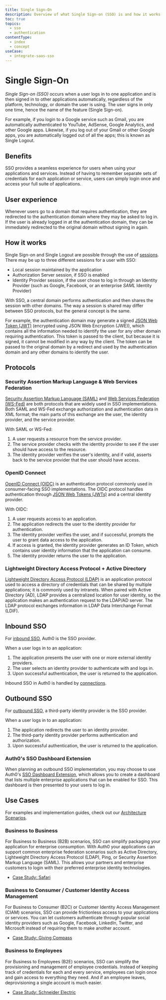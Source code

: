 ```yaml
---
title: Single Sign-On
description: Overview of what Single Sign-on (SSO) is and how it works.
toc: true
topics:
  - sso
  - authentication
contentType:
  - index
  - concept
useCase:
  - integrate-saas-sso
---
```


# Single Sign-On

<dfn data-key="single-sign-on">Single Sign-on (SSO)</dfn> occurs when a user logs in to one application and is then signed in to other applications automatically, regardless of the platform, technology, or domain the user is using. The user signs in only one time, hence the name of the feature (Single Sign-on).

For example, if you login to a Google service such as Gmail, you are automatically authenticated to YouTube, AdSense, Google Analytics, and other Google apps. Likewise, if you log out of your Gmail or other Google apps, you are automatically logged out of all the apps; this is known as Single Logout.

## Benefits

SSO provides a seamless experience for users when using your applications and services. Instead of having to remember separate sets of credentials for each application or service, users can simply login once and access your full suite of applications.

## User experience

Whenever users go to a domain that requires authentication, they are redirected to the authentication domain where they may be asked to log in. If the user is already logged in at the authentication domain, they can be immediately redirected to the original domain without signing in again.

## How it works

Single Sign-on and Single Logout are possible through the use of [sessions](/sessions). There may be up to three different sessions for a user with SSO:

* Local session maintained by the application
* Authorization Server session, if SSO is enabled
* Identity Provider session, if the user chose to log in through an Identity Provider (such as Google, Facebook, or an enterprise <dfn data-key="security-assertion-markup-language">SAML</dfn> Identity Provider)

With SSO, a central domain performs authentication and then shares the session with other domains. The way a session is shared may differ between SSO protocols, but the general concept is the same.

For example, the authentication domain may generate a signed [JSON Web Token (JWT)](/jwt) (encrypted using JSON Web Encryption (JWE)), which contains all the information needed to identify the user for any other domain requiring authentication. This token is passed to the client, but because it is signed, it cannot be modified in any way by the client. The token can be passed to the original domain by a redirect and used by the authentication domain and any other domains to identify the user.

## Protocols

### Security Assertion Markup Language & Web Services Federation

[Security Assertion Markup Language (SAML)](/protocols/saml) and [Web Services Federation (WS-Fed)](/protocols/ws-fed) are both protocols that are widely used in SSO implementations. Both SAML and WS-Fed exchange authorization and authentication data in XML format; the main parts of this exchange are the user, the identity provider, and the service provider.

With SAML or WS-Fed:

1. A user requests a resource from the service provider.
2. The service provider checks with the identity provider to see if the user should have access to the resource. 
3. The identity provider verifies the user's identity, and if valid, asserts back to the service provider that the user should have access.

### OpenID Connect

[OpenID Connect (OIDC)](/protocols/oidc) is an authentication protocol commonly used in consumer-facing SSO implementations. The OIDC protocol handles authentication through [JSON Web Tokens (JWTs)](/tokens/jwt) and a central identity provider.

With OIDC:

1. A user requests access to an application.
2. The application redirects the user to the identity provider for authentication.
3. The identity provider verifies the user, and if successful, prompts the user to grant data access to the application.
4. If access is granted, the identity provider generates an ID Token, which contains user identity information that the application can consume. 
5. The identity provider returns the user to the application.

### Lightweight Directory Access Protocol + Active Directory

[Lightweight Directory Access Protocol (LDAP)](/protocols/ldap) is an application protocol used to access a directory of credentials that can be shared by multiple applications; it is commonly used by intranets. When paired with Active Directory (AD), LDAP provides a centralized location for user identity, so the application makes an authentication request to the LDAP/AD server. The LDAP protocol exchanges information in LDAP Data Interchange Format (LDIF).

## Inbound SSO

For [inbound SSO](/sso/current/inbound), Auth0 is the SSO provider. 

When a user logs in to an application:

1. The application presents the user with one or more external identity providers.
2. The user selects an identity provider to authenticate with and logs in.
3. Upon successful authentication, the user is returned to the application.

Inbound SSO in Auth0 is handled by [connections](/connections).

## Outbound SSO

For [outbound SSO](/sso/current/outbound), a third-party identity provider is the SSO provider. 

When a user logs in to an application:

1. The application redirects the user to an identity provider.
2. The third-party identity provider performs authentication and authorization.
3. Upon successful authentication, the user is returned to the application.

### Auth0's SSO Dashboard Extension

When planning an outbound SSO implementation, you may choose to use Auth0's [SSO Dashboard Extension](/extensions/sso-dashboard), which allows you to create a dashboard that lists multiple enterprise applications that can be enabled for SSO. This dashboard is then presented to your users to log in.

## Use Cases

For examples and implementation guides, check out our [Architecture Scenarios](/architecture-scenarios).

### Business to Business

For Business to Business (B2B) scenarios, SSO can simplify packaging your application for enterprise consumption. With Auth0 your applications can support common enterprise federation scenarios such as Active Directory, Lightweight Directory Access Protocol (LDAP), Ping, or Security Assertion Markup Language (SAML). This allows your partners and enterprise customers to login with their preferred enterprise identity technologies.

* [Case Study: Safari](https://auth0.com/learn/safari-case-study/)

### Business to Consumer / Customer Identity Access Management

For Business to Consumer (B2C) or Customer Identity Access Management (CIAM) scenarios, SSO can provide frictionless access to your applications or services. You can let customers authenticate through popular social identity providers such as Google, Facebook, LinkedIn, Twitter, and Microsoft instead of requiring them to make another account.

* [Case Study: Giving Compass](https://auth0.com/learn/giving-compass-case-study/)

### Business to Employees

For Business to Employees (B2E) scenarios, SSO can simplify the provisioning and management of employee credentials. Instead of keeping track of credentials for each and every service, employees can login once and gain access to everything they need. And if an employee leaves, deprovisioning a single account is much easier.

* [Case Study: Schneider Electric](https://auth0.com/learn/schneider-electric-case-study/)